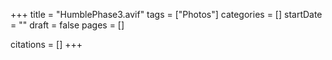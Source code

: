 +++
title = "HumblePhase3.avif"
tags = ["Photos"]
categories = []
startDate = ""
draft = false
pages = []

citations = []
+++
